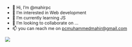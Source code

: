 - 👋 Hi, I’m @mahirpc
- 👀 I’m interested in Web development
- 🌱 I’m currently learning JS
- 💞️ I’m looking to collaborate on ...
- 📫 you can reach me on pcmuhammedmahir@gmail.com
 
<img src="https://media3.giphy.com/media/mTPjPA6SSXgTsnZ1Dh/giphy.gif?cid=ecf05e478nzvgzb4go01dip1ldak4zx92on1a1s3lzicibze&rid=giphy.gif&ct=g"/>



<!---
mahirpc/mahirpc is a ✨ special ✨ repository because its `README.md` (this file) appears on your GitHub profile.
You can click the Preview link to take a look at your changes.
--->
